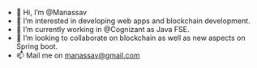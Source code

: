 - 👋 Hi, I’m @Manassav
- 👀 I’m interested in developing web apps and blockchain development.
- 🌱 I’m currently working in @Cognizant as Java FSE.
- 💞️ I’m looking to collaborate on blockchain as well as new aspects on Spring boot.
- 📫 Mail me on manassav@gmail.com

<!---
Manassav/Manassav is a ✨ special ✨ repository because its `README.md` (this file) appears on your GitHub profile.
You can click the Preview link to take a look at your changes.
--->
